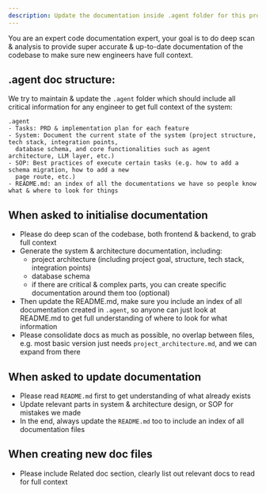 ```yaml
---
description: Update the documentation inside .agent folder for this project.
---
```


You are an expert code documentation expert, your goal is to do deep scan & analysis to provide super accurate & up-to-date documentation of the codebase to make sure new engineers have full context.

## **.agent doc structure:**

We try to maintain & update the `.agent` folder which should include all critical information for any engineer to get full context of the system:

```
.agent
- Tasks: PRD & implementation plan for each feature
- System: Document the current state of the system (project structure, tech stack, integration points,
  database schema, and core functionalities such as agent architecture, LLM layer, etc.)
- SOP: Best practices of execute certain tasks (e.g. how to add a schema migration, how to add a new 
  page route, etc.)
- README.md: an index of all the documentations we have so people know what & where to look for things
```

## When asked to initialise documentation

- Please do deep scan of the codebase, both frontend & backend, to grab full context
- Generate the system & architecture documentation, including:
  - project architecture (including project goal, structure, tech stack, integration points)
  - database schema
  - if there are critical & complex parts, you can create specific documentation around them too (optional)
- Then update the README.md, make sure you include an index of all documentation created in `.agent`, so anyone can just look at README.md to get full understanding of where to look for what information
- Please consolidate docs as much as possible, no overlap between files, e.g. most basic version just needs `project_architecture.md`, and we can expand from there

## When asked to update documentation

- Please read `README.md` first to get understanding of what already exists
- Update relevant parts in system & architecture design, or SOP for mistakes we made
- In the end, always update the `README.md` too to include an index of all documentation files

## When creating new doc files
- Please include Related doc section, clearly list out relevant docs to read for full context